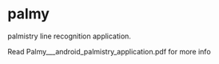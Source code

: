 # palmy
palmistry line recognition application.

Read Palmy___android_palmistry_application.pdf for more info
